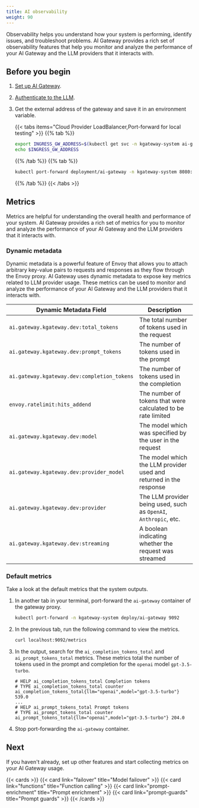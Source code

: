 ```yaml
---
title: AI observability
weight: 90
---
```


Observability helps you understand how your system is performing, identify issues, and troubleshoot problems. AI Gateway provides a rich set of observability features that help you monitor and analyze the performance of your AI Gateway and the LLM providers that it interacts with. 

## Before you begin

1. [Set up AI Gateway](/ai/setup/).

2. [Authenticate to the LLM](/ai/auth/).

3. Get the external address of the gateway and save it in an environment variable.
   
   {{< tabs items="Cloud Provider LoadBalancer,Port-forward for local testing" >}}
   {{% tab %}}
   ```sh
   export INGRESS_GW_ADDRESS=$(kubectl get svc -n kgateway-system ai-gateway -o jsonpath="{.status.loadBalancer.ingress[0]['hostname','ip']}")
   echo $INGRESS_GW_ADDRESS  
   ```
   {{% /tab %}}
   {{% tab %}}
   ```sh
   kubectl port-forward deployment/ai-gateway -n kgateway-system 8080:8080
   ```
   {{% /tab %}}
   {{< /tabs >}}

## Metrics

Metrics are helpful for understanding the overall health and performance of your system. AI Gateway provides a rich set of metrics for you to monitor and analyze the performance of your AI Gateway and the LLM providers that it interacts with.

### Dynamic metadata

Dynamic metadata is a powerful feature of Envoy that allows you to attach arbitrary key-value pairs to requests and responses as they flow through the Envoy proxy. AI Gateway uses dynamic metadata to expose key metrics related to LLM provider usage. These metrics can be used to monitor and analyze the performance of your AI Gateway and the LLM providers that it interacts with.

| Dynamic Metadata Field | Description |
|-----------------------|-------------|
| `ai.gateway.kgateway.dev:total_tokens` | The total number of tokens used in the request |
| `ai.gateway.kgateway.dev:prompt_tokens` | The number of tokens used in the prompt |
| `ai.gateway.kgateway.dev:completion_tokens` | The number of tokens used in the completion |
| `envoy.ratelimit:hits_addend` | The number of tokens that were calculated to be rate limited |
| `ai.gateway.kgateway.dev:model` | The model which was specified by the user in the request |
| `ai.gateway.kgateway.dev:provider_model` | The model which the LLM provider used and returned in the response |
| `ai.gateway.kgateway.dev:provider` | The LLM provider being used, such as `OpenAI`, `Anthropic`, etc. |
| `ai.gateway.kgateway.dev:streaming` | A boolean indicating whether the request was streamed |

### Default metrics

Take a look at the default metrics that the system outputs.

1. In another tab in your terminal, port-forward the `ai-gateway` container of the gateway proxy.
   ```sh
   kubectl port-forward -n kgateway-system deploy/ai-gateway 9092
   ```

2. In the previous tab, run the following command to view the metrics.
   ```sh
   curl localhost:9092/metrics
   ```

3. In the output, search for the `ai_completion_tokens_total` and `ai_prompt_tokens_total` metrics. These metrics total the number of tokens used in the prompt and completion for the `openai` model `gpt-3.5-turbo`. 
   ```
   # HELP ai_completion_tokens_total Completion tokens
   # TYPE ai_completion_tokens_total counter
   ai_completion_tokens_total{llm="openai",model="gpt-3.5-turbo"} 539.0
   ...
   # HELP ai_prompt_tokens_total Prompt tokens
   # TYPE ai_prompt_tokens_total counter
   ai_prompt_tokens_total{llm="openai",model="gpt-3.5-turbo"} 204.0
   ```

4. Stop port-forwarding the `ai-gateway` container.

<!-- TODO: Add tracing when the HttpListenerPolicy is supported

## Tracing

Tracing helps you follow the path of a request as it is forwarded through your system. You can use tracing data to identify bottlenecks, troubleshoot problems, and optimize performance. For this tutorial, you use the all-in-one deployment of the [Jaeger](https://www.jaegertracing.io/) open source tool, which runs all components of a tracing system that you need to get started. However, because the traces are formatted for OpenTelemetry, you can configure any system that supports OTel gRPC traces.

Note that the tracing functionality of the AI Gateway integrates seamlessly with existing tracing functionality in kateway, so any existing tracing setups continue to work.

1. Install Jaeger to visualize traces.

   1. Add the Helm repo for Jaeger.
      
      ```sh
      helm repo add jaegertracing https://jaegertracing.github.io/helm-charts
      helm repo update
      ```

   2. Deploy Jaeger into the `observability` namespace.
      
      ```yaml
      helm upgrade --install jaeger jaegertracing/jaeger \
      -n observability \
      --create-namespace \
      -f - <<EOF
      provisionDataStore:
        cassandra: false
      allInOne:
        enabled: true
      storage:
        type: memory
      agent:
        enabled: false
      collector:
        enabled: false
      query:
        enabled: false
      EOF
      ```

   3. Verify that the Jaeger all-in-one pod is running.
      
      ```sh
      kubectl get pods -n observability
      ```
      Example output:
      ```
      NAME                      READY   STATUS    RESTARTS   AGE
      jaeger-5d459f9f94-b4ckv   1/1     Running   0          26s
      ```

2. Update the `GatewayParameters` resource to configure the AI Gateway to send traces to the Jaeger collector.
   
   ```yaml
   kubectl apply -f - <<EOF
   apiVersion: gateway.kgateway.dev/v1alpha1
   kind: GatewayParameters
   metadata:
     name: kgateway-override
     namespace: kgateway-system
     labels:
       ai: tracing
   spec:
     kube:
       aiExtension:
         enabled: true
         stats:
           customLabels:
             - name: "team"
               metadataKey: "principal:team"
         tracing:
           insecure: true
           grpc:
             host: "jaeger-collector.observability.svc.cluster.local"
             port: 4317
   EOF
   ```

3. To enrich the tracing data with more details, create an additional tracing configuration for Envoy.
   
   1. Create a Backend resource that represents the Jaeger collector.
      
      ```yaml
      kubectl apply -f - <<EOF
      apiVersion: gateway.kgateway.dev/v1alpha1
      kind: Backend
      metadata:
        name: jaeger
        namespace: kgateway-system
        labels:
          ai: tracing
      spec:
        type: Static
        static:
          hosts:
            - host: jaeger-collector.observability.svc.cluster.local
              port: 4317
      EOF
      ```
   
   2. Create an `HttpListenerOption` resource that references the Gateway and Upstream. Notice that the tags use the same dynamic metadata values as the access logging and metric configurations in the previous sections.
      
      ```yaml  
      kubectl apply -f - <<EOF
      apiVersion: gateway.kgateway.dev/v1alpha1
      kind: HTTPListenerPolicy
      metadata:
        name: log-provider
        namespace: kgateway-system
        labels:
          ai: tracing
      spec:
        targetRefs:
          - group: gateway.networking.k8s.io
            kind: Gateway
            name: ai-gateway
      ...
      EOF
      ```

4. Generate traffic to the AI Gateway.
   
   {{< tabs items="Cloud Provider LoadBalancer,Port-forward for local testing" >}}
   {{% tab %}}
   ```sh
   curl "$INGRESS_GW_ADDRESS:8080/openai" -H content-type:application/json  -d '{
      "model": "gpt-3.5-turbo",
      "messages": [
        {
          "role": "system",
          "content": "You are a poetic assistant, skilled in explaining complex programming concepts with creative flair."
        },
        {
          "role": "user",
          "content": "Compose a poem that explains the concept of recursion in programming."
        }
      ]
    }'
   curl "$INGRESS_GW_ADDRESS:8080/openai" -H content-type:application/json  -d '{
      "model": "gpt-3.5-turbo",
      "messages": [
        {
          "role": "system",
          "content": "You are a poetic assistant, skilled in explaining complex programming concepts with creative flair."
        },
        {
          "role": "user",
          "content": "Shorten the recursion poem to a haiku."
        }
      ]
    }'
   {{% /tab %}}
   {{% tab %}}
   ```sh
   curl "localhost:8080/openai" -H content-type:application/json  -d '{
      "model": "gpt-3.5-turbo",
      "messages": [
        {
          "role": "system",
          "content": "You are a poetic assistant, skilled in explaining complex programming concepts with creative flair."
        },
        {
          "role": "user",
          "content": "Compose a poem that explains the concept of recursion in programming."
        }
      ]
    }'
   curl "localhost:8080/openai" -H content-type:application/json  -d '{
      "model": "gpt-3.5-turbo",
      "messages": [
        {
          "role": "system",
          "content": "You are a poetic assistant, skilled in explaining complex programming concepts with creative flair."
        },
        {
          "role": "user",
          "content": "Shorten the recursion poem to a haiku."
        }
      ]
    }'
   ```
   {{% /tab %}}
   {{< /tabs >}}

5. Review the traces in the Jaeger UI.

   1. Port-forward the Jaeger UI.

      ```sh
      kubectl port-forward svc/jaeger-query -n observability 16686:16686
      ```

   2. In your browser, navigate to [http://localhost:16686](http://localhost:16686) to view the Jaeger UI. 
   
   3. From the `Search` tab, click the **Service** dropdown and select the `gloo-ai-extension`. Configure any additional filters that you want, then click **Find Traces**. 
   
   4. Click on the trace that you want to review.
      
      TODO - add image
-->

## Next

If you haven't already, set up other features and start collecting metrics on your AI Gateway usage.

{{< cards >}}
  {{< card link="failover" title="Model failover" >}}
  {{< card link="functions" title="Function calling" >}}
  {{< card link="prompt-enrichment" title="Prompt enrichment" >}}
  {{< card link="prompt-guards" title="Prompt guards" >}}
{{< /cards >}}
